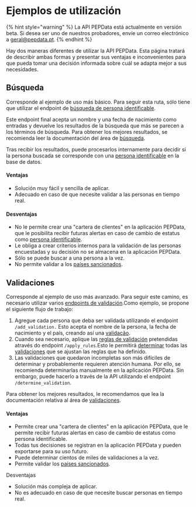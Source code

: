 # Ejemplos de utilización

{% hint style="warning" %}
La API PEPData está actualmente en versión beta. Si desea ser uno de nuestros probadores, envíe un correo electrónico a [geral@pepdata.pt](mailto:geral@pepdata.pt).
{% endhint %}

Hay dos maneras diferentes de utilizar la API PEPData. Esta página tratará de describir ambas formas y presentar sus ventajas e inconvenientes para que pueda tomar una decisión informada sobre cuál se adapta mejor a sus necesidades.

## Búsqueda

Corresponde al ejemplo de uso más básico. Para seguir esta ruta, sólo tiene que utilizar el endpoint de [búsqueda de persona identificable](pesquisa.md#pesquisa-de-pessoa-identificavel). 

Este endpoint final acepta un nombre y una fecha de nacimiento como entradas y devuelve los resultados de la búsqueda que más se parecen a los términos de búsqueda. Para obtener los mejores resultados, se recomienda leer la documentación del área de [búsqueda](../a-aplicacao/pesquisa.md).

Tras recibir los resultados, puede procesarlos internamente para decidir si la persona buscada se corresponde con una [persona identificable](../glossario/glossario-aplicacao.md#pessoa-identificavel) en la base de datos.

#### Ventajas

* Solución muy fácil y sencilla de aplicar.
* Adecuado en caso de que necesite validar a las personas en tiempo real.

#### Desventajas

* No le permite crear una "cartera de clientes" en la aplicación PEPData, que le posibilita recibir futuras alertas en caso de cambio de estatus como [persona identificable](../glossario/glossario-aplicacao.md#pessoa-identificavel).  
* Le obliga a crear criterios internos para la validación de las personas encuestadas y su decisión no se almacena en la aplicación PEPData.
* Sólo se puede buscar a una persona a la vez.
* No permite validar a los [países sancionados](../glossario/glossario-aplicacao.md#pais-sancionado).

## Validaciones

Corresponde al ejemplo de uso más avanzado. Para seguir este camino, es necesario utilizar varios [endpoints de validación](validacoes.md).Como ejemplo, se propone el siguiente flujo de trabajo:

1. Agregue cada persona que deba ser validada utilizando el endpoint `/add_validation.` Esto acepta el nombre de la persona, la fecha de nacimiento y el país, creando así una [validação](../glossario/glossario-aplicacao.md#validacao). 
2. Cuando sea necesario, aplique las [reglas de validación](../a-aplicacao/validacoes/aplicacao-de-regras.md#regras-de-validacao) pretendidas através do endpoint `/apply_rules`.Esto le permitirá [determinar](../a-aplicacao/validacoes/#adicao-e-determinacao-de-validacoes) todas las [validaciones](../glossario/glossario-aplicacao.md#validacao) que se ajustan las reglas que ha definido.
3. Las validaciones que quedaron incompletas son más difíciles de determinar y probablemente requieren atención humana. Por ello, se recomienda determinarlas manualmente en la aplicación PEPData. Sin embargo, puede hacerlo a través de la API utilizando el endpoint `/determine_validation`.

Para obtener los mejores resultados, le recomendamos que lea la documentación relativa al área de [validaciones](../a-aplicacao/validacoes/).

#### Ventajas

* Permite crear una "cartera de clientes" en la aplicación PEPData, que le permite recibir futuras alertas en caso de cambio de estatus como persona identificable.
* Todas tus decisiones se registran en la aplicación PEPData y pueden exportarse para su uso futuro.
* Puede determinar cientos de miles de validaciones a la vez.
* Permite validar los [países sancionados](../glossario/glossario-aplicacao.md#pais-sancionado).

Desventajas

* Solución más compleja de aplicar.
* No es adecuado en caso de que necesite buscar personas en tiempo real.

